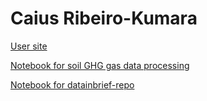 # Caius Ribeiro-Kumara
[User site](https://c-riku.github.io/)


[Notebook for soil GHG gas data processing](https://c-riku.github.io/notebooks/)

[Notebook for datainbrief-repo](https://c-riku.github.io/datainbrief-binder)
